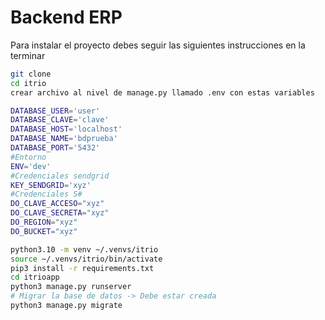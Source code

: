 # Backend ERP

Para instalar el proyecto debes seguir las siguientes instrucciones en la terminar

```sh
git clone
cd itrio
crear archivo al nivel de manage.py llamado .env con estas variables

DATABASE_USER='user'
DATABASE_CLAVE='clave'
DATABASE_HOST='localhost'
DATABASE_NAME='bdprueba'
DATABASE_PORT='5432'
#Entorno
ENV='dev'
#Credenciales sendgrid
KEY_SENDGRID='xyz'
#Credenciales S#
DO_CLAVE_ACCESO="xyz"
DO_CLAVE_SECRETA="xyz"
DO_REGION="xyz"
DO_BUCKET="xyz"

python3.10 -m venv ~/.venvs/itrio
source ~/.venvs/itrio/bin/activate
pip3 install -r requirements.txt
cd itrioapp
python3 manage.py runserver
# Migrar la base de datos -> Debe estar creada
python3 manage.py migrate
```